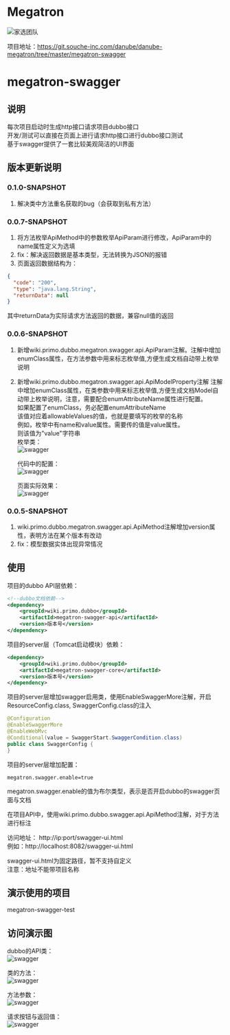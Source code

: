 # Megatron 
 
![家选团队](https://git.souche-inc.com/gourd/megatron/raw/master/megatron-agt/doc/images/jiaxuan.png)
 

项目地址：https://git.souche-inc.com/danube/danube-megatron/tree/master/megatron-swagger

# megatron-swagger

## 说明  
每次项目启动时生成http接口请求项目dubbo接口  
开发/测试可以直接在页面上进行请求http接口进行dubbo接口测试  
基于swagger提供了一套比较美观简洁的UI界面   

## 版本更新说明 

### 0.1.0-SNAPSHOT
1. 解决类中方法重名获取的bug（会获取到私有方法）    

### 0.0.7-SNAPSHOT
1. 将方法枚举ApiMethod中的参数枚举ApiParam进行修改，ApiParam中的name属性定义为选填
2. fix：解决返回数据是基本类型，无法转换为JSON的报错 
3. 页面返回数据结构为：
```json
{
  "code": "200",
  "type": "java.lang.String",
  "returnData": null
}
```
其中returnData为实际请求方法返回的数据，兼容null值的返回  


### 0.0.6-SNAPSHOT
1. 新增wiki.primo.dubbo.megatron.swagger.api.ApiParam注解。注解中增加enumClass属性，在方法参数中用来标志枚举值,方便生成文档自动带上枚举说明 
2. 新增wiki.primo.dubbo.megatron.swagger.api.ApiModelProperty注解
   注解中增加enumClass属性，在类参数中用来标志枚举值,方便生成文档Model自动带上枚举说明，注意，需要配合enumAttributeName属性进行配置。  
   如果配置了enumClass，务必配置enumAttributeName  
  该值对应着allowableValues的值，也就是要填写的枚举的名称  
  例如，枚举中有name和value属性。需要传的值是value属性。  
  则该值为"value"字符串   
   枚举类：  
![swagger](https://git.souche-inc.com/danube/danube-megatron/raw/master/megatron-swagger/doc/images/20191113154419.jpg) 

   代码中的配置：  
![swagger](https://git.souche-inc.com/danube/danube-megatron/raw/master/megatron-swagger/doc/images/20191113154403.jpg)  

   页面实际效果：  
   ![swagger](https://git.souche-inc.com/danube/danube-megatron/raw/master/megatron-swagger/doc/images/20191113154330.png)  





### 0.0.5-SNAPSHOT
1. wiki.primo.dubbo.megatron.swagger.api.ApiMethod注解增加version属性，表明方法在某个版本有改动  
2. fix：模型数据实体出现异常情况

## 使用  
项目的dubbo API层依赖：  
```xml
<!--dubbo文档依赖-->
<dependency>
    <groupId>wiki.primo.dubbo</groupId>
    <artifactId>megatron-swagger-api</artifactId>
    <version>版本号</version> 
</dependency>
```
项目的server层（Tomcat启动模块）依赖：
```xml
<dependency>
    <groupId>wiki.primo.dubbo</groupId>
    <artifactId>megatron-swagger-core</artifactId>
    <version>版本号</version>
</dependency>
```
项目的server层增加swagger启用类，使用EnableSwaggerMore注解，开启ResourceConfig.class, SwaggerConfig.class的注入    
```java
@Configuration
@EnableSwaggerMore
@EnableWebMvc
@Conditional(value = SwaggerStart.SwaggerCondition.class)
public class SwaggerConfig {
}
```
项目的server层增加配置：
```properties
megatron.swagger.enable=true
```
megatron.swagger.enable的值为布尔类型，表示是否开启dubbo的swagger页面与文档   

在项目API中，使用wiki.primo.dubbo.swagger.api.ApiMethod注解，对于方法进行标注  


访问地址：
http://ip:port/swagger-ui.html  
例如：http://localhost:8082/swagger-ui.html  

swagger-ui.html为固定路径，暂不支持自定义  
注意：地址不能带项目名称  

## 演示使用的项目 
megatron-swagger-test  

## 访问演示图   
dubbo的API类：  
![swagger](https://git.souche-inc.com/danube/danube-megatron/raw/master/megatron-swagger/doc/images/20190819165533.jpg)

类的方法：  
![swagger](https://git.souche-inc.com/danube/danube-megatron/raw/master/megatron-swagger/doc/images/20190819165602.jpg)

方法参数：  
![swagger](https://git.souche-inc.com/danube/danube-megatron/raw/master/megatron-swagger/doc/images/20190819165645.jpg)

请求按钮与返回值：  
![swagger](https://git.souche-inc.com/danube/danube-megatron/raw/master/megatron-swagger/doc/images/20190819165700.jpg)


